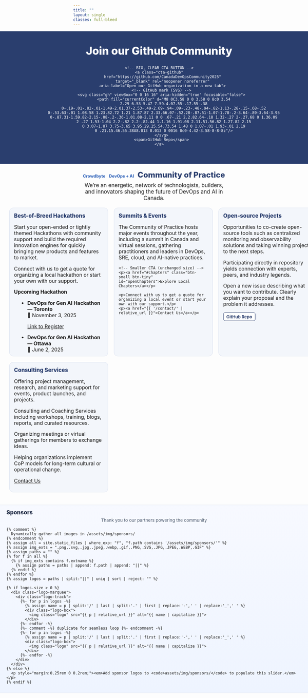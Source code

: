 ```yaml
---
title: ""
layout: single
classes: full-bleed
---
```

<!-- Inline fallback styles: guarantees hero + 4 columns now -->
<style>
/* ===== FORCE FULL-WIDTH (works regardless of theme wrappers) ===== */
.page.full-bleed .page__title{ display:none !important; }

/* Make hero and grid span the entire viewport width */
.hero-band,
.grid4 {
  margin-left: calc(50% - 50vw) !important;
  margin-right: calc(50% - 50vw) !important;
  width: 100vw !important;
}

/* Content padding at the edges so cards don’t touch the browser edge */
.grid4 {
  padding-left: clamp(16px, 3vw, 32px);
  padding-right: clamp(16px, 3vw, 32px);
  display: grid;
  grid-template-columns: repeat(auto-fit, minmax(260px, 1fr)); /* fluid by device */
  gap: 18px;
  margin-top: 1rem;
  margin-bottom: 2rem;
}
@media (max-width: 360px){
  .grid4 { grid-template-columns: 1fr; }
}

/* Keep subhead/tagline readable but allow wider than the old 980px cap */
.subhead{
  text-align:center; margin:1.25rem auto .25rem; font-weight:800;
  font-size:clamp(1.2rem,2.5vw,1.5rem); color:#2a3e6e;
}
.tagline{
  text-align:center; font-size:1.05rem; color:#222;
  margin:.5rem auto 1.25rem;
  padding-left: clamp(16px, 3vw, 32px);
  padding-right: clamp(16px, 3vw, 32px);
  max-width: none; /* don't constrain */
}
/* Center the page title */
.page__title {
  text-align: center !important;
  margin-left: auto;
  margin-right: auto;
}

/* Hero look */
.hero-band{ background:#2a3e6e; color:#fff; text-align:center; padding:2.5rem 1rem; }
.hero-band h1{ margin:0; font-size:clamp(1.8rem,3.5vw,2.4rem); font-weight:800; }

/* ===== BIG, CLEAR GITHUB CTA BUTTON ===== */
.hero-band-inner{
  max-width: 1200px;
  margin: 0 auto;
  display: flex;
  align-items: center;
  justify-content: center;
  gap: 12px;
  flex-wrap: wrap;
}
.cta-github{
  --gh: 28px; /* logo size (auto-scales on small screens below) */
  display:inline-flex; align-items:center; gap:10px;
  padding:14px 18px;
  border-radius:12px;
  font-weight:800; font-size:18px;
  text-decoration:none;
  background:linear-gradient(180deg,#111,#000);
  color:#fff;
  border:1px solid rgba(255,255,255,.18);
  box-shadow:0 10px 24px rgba(0,0,0,.25), inset 0 1px 0 rgba(255,255,255,.05);
  transition:transform .12s ease, box-shadow .12s ease, background .12s ease;
}
.cta-github:hover{ transform:translateY(-1px); box-shadow:0 12px 28px rgba(0,0,0,.32); }
.cta-github:active{ transform:translateY(0); }
.cta-github:focus-visible{ outline:3px solid #7fb0f0; outline-offset:3px; }
.cta-github .gh{ width:var(--gh); height:var(--gh); display:inline-block; flex:0 0 auto; }
@media (max-width:520px){
  .cta-github{ font-size:16px; padding:12px 16px; --gh:24px; }
}

/* Cards */
.card{
  background:#f3f6fb; border-radius:12px; padding:14px 14px 10px;
  border:1px solid #d7dfef; min-height:320px;
}
.card h3{ margin:0 0 8px; color:#2a3e6e; font-weight:800; font-size:1.05rem; }
.card p, .card li{ font-size:.98rem; }
.card ul{ margin:0 0 0 1.1rem; }

/* Badges / section titles */
.badge{
  display:inline-block; background:#2a3e6e; color:#fff; padding:2px 8px;
  border-radius:999px; font-size:.8rem; margin-right:6px;
}
.section-title{ font-size:1.05rem; margin-top:.5rem; font-weight:700; }

/* Footer note */
.footer-note{ text-align:center; font-size:.9rem; color:#666; margin:1.5rem 0 .75rem; }

/* Make "Crowdbyte  DevOps + AI" look like plain blue text (no pill) */
.subhead .badge {
  background: transparent !important;
  color: #3b6bbd !important;
  padding: 0 !important;
  border-radius: 0 !important;
  font-weight: 800;
  text-decoration: none;
}

/* Optional: make the section headers use the same blue as the screenshot */
.page .page__inner-wrap .page__content .card h3 {
  color: #3b6bbd;
  font-weight: 800;
}

/* Calendar emoji before marked dates */
.cal::before,
time.cal::before{
  content: "📅 ";
  letter-spacing: 0;
  vertical-align: baseline;
}

/* Simple, smaller button (used by Chapters + GitHub Repo) */
.btn-small{
  display:inline-block;
  padding:.38rem .7rem;
  border:1px solid #2a3e6e;
  border-radius:8px;
  background:#fff;
  color:#2a3e6e !important;
  font-weight:700;
  font-size:.9rem;
  text-decoration:none;
  box-shadow:none;
}
.btn-small:hover{
  background:#f5f8ff;
  border-color:#3b6bbd;
  color:#3b6bbd !important;
}
.btn-small:focus{
  outline:2px solid #99b3e6;
  outline-offset:2px;
}
/* Even smaller variant */
.btn-small.btn-tiny{
  padding:.28rem .55rem;     /* tighter */
  font-size:.82rem;          /* smaller text */
  border-radius:6px;         /* slightly squarer */
}

/* ===== FULL-SCREEN CHAPTERS OVERLAY ===== */
#chaptersOverlay{
  position:fixed; inset:0; background:rgba(8,13,26,.65);
  display:none; z-index:9999;
}
#chaptersOverlay[aria-hidden="false"]{ display:block; }
.ch-panel{
  position:relative; margin:4vh auto; max-width:1200px;
  background:#ffffff; border-radius:18px; overflow:hidden;
  box-shadow:0 20px 60px rgba(0,0,0,.35);
}
.ch-top{
  background:linear-gradient(135deg,#2f5597 0%,#2874c7 60%,#7fb0f0 100%);
  color:#fff; padding:18px 18px;
  display:flex; gap:12px; align-items:center; justify-content:space-between; flex-wrap:wrap;
}
.ch-top h2{ margin:0; font-weight:800; font-size:clamp(1.1rem,2.2vw,1.4rem); }
.ch-actions{ display:flex; gap:10px; align-items:center; }
.ch-search{
  padding:.55rem .7rem; border-radius:10px; border:none;
  min-width:220px; font-size:.95rem;
}
.ch-close{
  background:rgba(255,255,255,.14); color:#fff; border:none; border-radius:10px;
  padding:.5rem .75rem; font-weight:800; cursor:pointer;
}
.ch-close:hover{ background:rgba(255,255,255,.25); }

/* grid of chapter cards */
.ch-grid{
  display:grid; grid-template-columns: repeat(auto-fit, minmax(240px, 1fr));
  gap:16px; padding:16px;
}
.ch-card{
  background:#f6f8fb; border:1px solid #e6ecf8; border-radius:14px;
  padding:12px; display:flex; flex-direction:column; gap:10px;
  box-shadow:0 8px 30px rgba(2,24,71,.06);
}
.ch-city{ margin:0; color:#1f2a44; font-weight:800; font-size:1rem; }
.ch-blurb{ margin:0; color:#334155; font-size:.92rem; line-height:1.3; }
.ch-btn{
  align-self:flex-start; display:inline-block; padding:.5rem .75rem;
  border-radius:999px; background:#2f5597; color:#fff !important; text-decoration:none;
  font-weight:800; font-size:.9rem; box-shadow:0 6px 18px rgba(47,85,151,.22)
}
.ch-btn:hover{ background:#2874c7; text-decoration:none; }

/* ===== COMPACT SPONSORS SLIDER (home page, UNIFORM tiles) ===== */
.sponsors-band-home{
  width: 100vw;
  margin-left: calc(50% - 50vw);
  margin-right: calc(50% - 50vw);
  background: linear-gradient(180deg, #f7f9ff 0%, #eef4ff 100%);
  border-top: 1px solid rgba(0,0,0,.06);
  border-bottom: 1px solid rgba(0,0,0,.06);
  padding: clamp(8px, 1.6vw, 12px) 0;   /* compact height */
  margin-top: clamp(28px, 4vw, 60px);   /* push it lower on the page */
}
.sponsors-inner{
  max-width: 1200px;
  margin: 0 auto;
  padding: 0 clamp(12px, 3vw, 20px);
}
.sponsors-head{
  display:flex; align-items:center; justify-content:space-between;
  gap:10px; margin-bottom: clamp(6px, 1vw, 10px);
}
.sponsors-title{
  margin:0; font-weight:800; font-size: clamp(14px, 1.8vw, 18px); color:#1f2a44;
}
.sponsors-note{ margin:0; font-size:.85rem; color:#475569; }

.logo-marquee{ position:relative; overflow:hidden; }
.logo-track{
  display:flex; align-items:center;
  gap: clamp(18px, 3vw, 28px); /* or 36px on events page if you had that */
  will-change: transform;
  animation: sponsors-marquee-rtl 26s linear infinite;
}
.logo-track:hover{ animation-play-state: paused; }
@keyframes sponsors-marquee-rtl{
  from{ transform: translateX(0); }
  to  { transform: translateX(-50%); }
}

/* UNIFORM TILES for every logo (same sizing as Events & Resources) */
.logo-box{
  flex: 0 0 auto;
  width: clamp(100px, 12vw, 140px);
  height: clamp(34px, 5vw, 48px);
  display:flex; align-items:center; justify-content:center;
  background: transparent;
  border-radius: 6px;
  padding: 2px;
}

/* Images fit inside the tile without cropping */
.logo{
  max-width: 100%;
  max-height: 100%;
  width: auto; height: auto;
  object-fit: contain;
  filter:saturate(.98) contrast(1.05);
  opacity:.95; transition:transform .2s ease, opacity .2s ease, filter .2s ease;
}
.logo:hover{ transform: translateY(-1px) scale(1.03); opacity:1; filter:none; }
.logo-track{
  display:flex; align-items:center;
  gap: clamp(22px, 3.2vw, 36px);  /* was 18–28/36px */
  will-change: transform;
  animation: sponsors-marquee-rtl 26s linear infinite;
}
@media (prefers-reduced-motion: reduce){ .logo-track{ animation:none; } }
@media (max-width:480px){ .sponsors-note{ display:none; } }

/* ====== OVERRIDE: Center sponsors note on its own line ====== */
.sponsors-head{
  justify-content: flex-start;   /* title stays left */
  align-items: center;
  flex-wrap: wrap;               /* allow note to wrap to next line */
  gap: 6px 12px;
}
.sponsors-title{ flex: 0 0 auto; }
.sponsors-note{
  flex: 0 0 100%;
  text-align: center;
}
</style>



<div class="hero-band">
  <div class="hero-band-inner">
    <h1 style="margin:0">Join our Github Community</h1>

    <!-- BIG, CLEAR CTA BUTTON -->
    <a class="cta-github"
       href="https://github.com/CanadaDevOpsCommunity2025"
       target="_blank" rel="noopener noreferrer"
       aria-label="Open our GitHub organization in a new tab">
      <!-- GitHub mark (SVG) -->
      <svg class="gh" viewBox="0 0 16 16" aria-hidden="true" focusable="false">
        <path fill="currentColor" d="M8 0C3.58 0 0 3.58 0 8c0 3.54
        2.29 6.53 5.47 7.59.4.07.55-.17.55-.38
        0-.19-.01-.82-.01-1.49-2.01.37-2.53-.49-2.69-.94-.09-.23-.48-.94-.82-1.13-.28-.15-.68-.52
        0-.53.63-.01 1.08.58 1.23.82.72 1.21 1.87.87 2.33.66.07-.52.28-.87.51-1.07-1.78-.2-3.64-.89-3.64-3.95
        0-.87.31-1.59.82-2.15-.08-.2-.36-1.01.08-2.11 0 0 .67-.21 2.2.82.64-.18 1.32-.27 2-.27.68 0 1.36.09
        2 .27 1.53-1.04 2.2-.82 2.2-.82.44 1.1.16 1.91.08 2.11.51.56.82 1.27.82 2.15
        0 3.07-1.87 3.75-3.65 3.95.29.25.54.73.54 1.48 0 1.07-.01 1.93-.01 2.19
        0 .21.15.46.55.38A8.013 8.013 0 0016 8c0-4.42-3.58-8-8-8z"/>
      </svg>
      <span>GitHub Repo</span>
    </a>
  </div>
</div>

<p class="subhead">
  <span class="badge">Crowdbyte</span> <span class="badge">DevOps + AI</span> Community of Practice
</p>

<p class="tagline">
  We’re an energetic, network of technologists, builders, and innovators shaping the future of DevOps and AI in Canada.
</p>

<div class="grid4">
  <div class="card">
    <h3>Best-of-Breed Hackathons</h3>
    <p>Start your open-ended or tightly themed Hackathons with community support and build the required innovation engines for quickly bringing new products and features to market.</p>
    <p>Connect with us to get a quote for organizing a local hackathon or start your own with our support.</p>
    <p class="section-title">Upcoming Hackathon</p>
    <ul>
      <li><strong>DevOps for Gen AI Hackathon — Toronto</strong><br><span class="cal">November 3, 2025</span></li>
      <p><a href="https://www.eventbrite.ca/e/devops-for-genai-hackathon-tickets-1407877793379" target="_blank" rel="noopener noreferrer">Link to Register</a></p>
      <li><strong>DevOps for Gen AI Hackathon — Ottawa</strong><br><span class="cal">June 2, 2025</span></li>
    </ul>
  </div>

  <div class="card">
    <h3>Summits &amp; Events</h3>
    <p>The Community of Practice hosts major events throughout the year, including a summit in Canada and virtual sessions, gathering practitioners and leaders in DevOps, SRE, cloud, and AI-native practices.</p>

    <!-- Smaller CTA (unchanged size) -->
    <p><a href="#chapters" class="btn-small btn-tiny" id="openChapters">Explore Local Chapters</a></p>

    <p>Connect with us to get a quote for organizing a local event or start your own with our support.</p>
    <p><a href="{{ '/contact/' | relative_url }}">Contact Us</a></p>
  </div>

  <div class="card">
    <h3>Open-source Projects</h3>
    <p>Opportunities to co-create open-source tools such as centralized monitoring and observability solutions and taking winning projects to the next steps.</p>
    <p>Participating directly in repository yields connection with experts, peers, and industry legends.</p>
    <p>Open a new issue describing what you want to contribute. Clearly explain your proposal and the problem it addresses.</p>
    <!-- smaller GitHub Repo button -->
    <p><a class="btn-small btn-tiny" href="https://github.com/CanadaDevOpsCommunity2025" target="_blank" rel="noopener">GitHub Repo</a></p>
  </div>

  <div class="card">
    <h3>Consulting Services</h3>
    <p>Offering project management, research, and marketing support for events, product launches, and projects.</p>
    <p>Consulting and Coaching Services including workshops, training, blogs, reports, and curated resources.</p>
    <p>Organizing meetings or virtual gatherings for members to exchange ideas.</p>
    <p>Helping organizations implement CoP models for long-term cultural or operational change.</p>
    <p><a href="{{ '/contact/' | relative_url }}">Contact Us</a></p>
  </div>
</div>

<!-- ===== COMPACT SPONSORS SLIDER (dynamic, full-bleed, uniform tiles) ===== -->
<div class="sponsors-band-home" aria-label="Sponsors">
  <div class="sponsors-inner">
    <div class="sponsors-head">
      <h3 class="sponsors-title">Sponsors</h3>
      <p class="sponsors-note">Thank you to our partners powering the community</p>
    </div>

    {% comment %}
      Dynamically gather all images in /assets/img/sponsors/
    {% endcomment %}
    {% assign all = site.static_files | where_exp: "f", "f.path contains '/assets/img/sponsors/'" %}
    {% assign img_exts = ".png,.svg,.jpg,.jpeg,.webp,.gif,.PNG,.SVG,.JPG,.JPEG,.WEBP,.GIF" %}
    {% assign paths = "" %}
    {% for f in all %}
      {% if img_exts contains f.extname %}
        {% assign paths = paths | append: f.path | append: "||" %}
      {% endif %}
    {% endfor %}
    {% assign logos = paths | split:"||" | uniq | sort | reject: "" %}

    {% if logos.size > 0 %}
      <div class="logo-marquee">
        <div class="logo-track">
          {%- for p in logos -%}
            {% assign name = p | split:'/' | last | split:'.' | first | replace:'-',' ' | replace:'_',' ' %}
            <div class="logo-box">
              <img class="logo" src="{{ p | relative_url }}" alt="{{ name | capitalize }}">
            </div>
          {%- endfor -%}
          {%- comment -%} duplicate for seamless loop {%- endcomment -%}
          {%- for p in logos -%}
            {% assign name = p | split:'/' | last | split:'.' | first | replace:'-',' ' | replace:'_',' ' %}
            <div class="logo-box">
              <img class="logo" src="{{ p | relative_url }}" alt="{{ name | capitalize }}">
            </div>
          {%- endfor -%}
        </div>
      </div>
    {% else %}
      <p style="margin:0.25rem 0 0.2rem;"><em>Add sponsor logos to <code>assets/img/sponsors/</code> to populate this slider.</em></p>
    {% endif %}
  </div>
</div>

<!-- ===== FULL-SCREEN OVERLAY: Chapters ===== -->
<div id="chaptersOverlay" aria-hidden="true" role="dialog" aria-label="Local chapters">
  <div class="ch-panel">
    <div class="ch-top">
      <h2>Join a Local Chapter</h2>
      <div class="ch-actions">
        <input id="chSearch" class="ch-search" type="search" placeholder="Filter by city or province…" aria-label="Filter chapters"/>
        <button class="ch-close" id="closeChapters" aria-label="Close chapters panel">Close ✕</button>
      </div>
    </div>

    <div class="ch-grid" id="chGrid">
      <!-- Ottawa -->
      <article class="ch-card" data-city="Ottawa ON Ontario">
        <h3 class="ch-city">Ottawa, ON</h3>
        <p class="ch-blurb">Ottawa DevOps &amp; DataOps Collaboration Community</p>
        <a class="ch-btn" href="https://www.meetup.com/ottawa-devops-dataops-collaboration-community" target="_blank" rel="noopener">Open Meetup</a>
      </article>

      <!-- Toronto -->
      <article class="ch-card" data-city="Toronto ON Ontario">
        <h3 class="ch-city">Toronto, ON</h3>
        <p class="ch-blurb">Canada DevOps Community of Practice — Toronto Chapter</p>
        <a class="ch-btn" href="https://www.meetup.com/canada-devops-community-of-practice-toronto-chapter" target="_blank" rel="noopener">Open Meetup</a>
      </article>

      <!-- Edmonton -->
      <article class="ch-card" data-city="Edmonton AB Alberta">
        <h3 class="ch-city">Edmonton, AB</h3>
        <p class="ch-blurb">Canada DevOps Community of Practice — Edmonton Chapter</p>
        <a class="ch-btn" href="https://www.meetup.com/canada-devops-community-of-practice-edmonton-chapter/" target="_blank" rel="noopener">Open Meetup</a>
      </article>

      <!-- Atlantic -->
      <article class="ch-card" data-city="Atlantic Provinces NS NB PE NL">
        <h3 class="ch-city">Atlantic Provinces</h3>
        <p class="ch-blurb">Community of Practice — DevOps &amp; DataOps (Atlantic)</p>
        <a class="ch-btn" href="https://www.meetup.com/community-of-practice-devops-dataops-atlantic-provinces/" target="_blank" rel="noopener">Open Meetup</a>
      </article>

      <!-- Montréal -->
      <article class="ch-card" data-city="Montreal Montréal QC Quebec Québec">
        <h3 class="ch-city">Montréal, QC</h3>
        <p class="ch-blurb">Community of Practice — DevOps &amp; DataOps (Montréal)</p>
        <a class="ch-btn" href="https://www.meetup.com/community-of-practice-devops-dataops-montreal-chapter/" target="_blank" rel="noopener">Open Meetup</a>
      </article>
    </div>
  </div>
</div>

<script>
(function(){
  const overlay = document.getElementById('chaptersOverlay');
  const openBtn = document.getElementById('openChapters');
  const closeBtn = document.getElementById('closeChapters');
  const search = document.getElementById('chSearch');
  const cards = Array.from(document.querySelectorAll('#chGrid .ch-card'));

  function openOverlay(e){
    if(e) e.preventDefault();
    overlay.setAttribute('aria-hidden','false');
    if (search) search.focus();
    document.documentElement.style.overflow='hidden';
  }
  function closeOverlay(){
    overlay.setAttribute('aria-hidden','true');
    document.documentElement.style.overflow='';
    if (openBtn) openBtn.focus();
  }
  function filter(){
    const q = (search && search.value || '').toLowerCase();
    cards.forEach(card=>{
      const hay = (card.dataset.city + ' ' + card.textContent).toLowerCase();
      card.style.display = hay.includes(q) ? '' : 'none';
    });
  }
  if (openBtn) openBtn.addEventListener('click', openOverlay);
  if (closeBtn) closeBtn.addEventListener('click', closeOverlay);
  if (overlay) overlay.addEventListener('click', (e)=>{ if(e.target===overlay) closeOverlay(); });
  document.addEventListener('keydown', (e)=>{ if(e.key==='Escape' && overlay.getAttribute('aria-hidden')==='false') closeOverlay(); });
  if (search) addEventListener('input', filter);
})();
</script>
